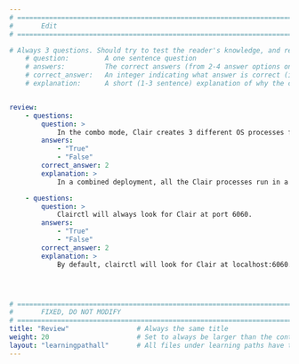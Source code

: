```yaml
---
# ================================================================================
#       Edit
# ================================================================================

# Always 3 questions. Should try to test the reader's knowledge, and reinforce the key points you want them to remember.
    # question:         A one sentence question
    # answers:          The correct answers (from 2-4 answer options only). Should be surrounded by quotes.
    # correct_answer:   An integer indicating what answer is correct (index starts from 0)
    # explanation:      A short (1-3 sentence) explanation of why the correct answer is correct. Can add aditional context if desired


review:
    - questions:
        question: >
            In the combo mode, Clair creates 3 different OS processes for all 3 modes.
        answers:
            - "True"
            - "False"
        correct_answer: 2
        explanation: >
            In a combined deployment, all the Clair processes run in a single OS process. While in a distributed deployment, each Clair process runs in its own OS process.

    - questions:
        question: >
            Clairctl will always look for Clair at port 6060.
        answers:
            - "True"
            - "False"
        correct_answer: 2
        explanation: >
            By default, clairctl will look for Clair at localhost:6060. We can configure it to another host and port by using clairctl's "--host" flag.




# ================================================================================
#       FIXED, DO NOT MODIFY
# ================================================================================
title: "Review"                 # Always the same title
weight: 20                      # Set to always be larger than the content in this path
layout: "learningpathall"       # All files under learning paths have this same wrapper
---
```

